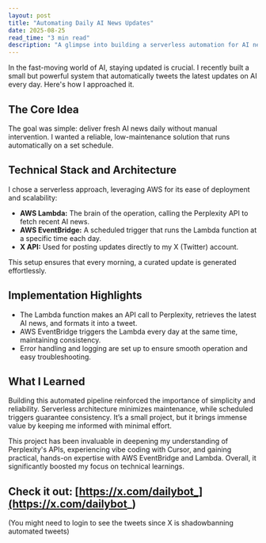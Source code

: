 ```yaml
---
layout: post
title: "Automating Daily AI News Updates"
date: 2025-08-25
read_time: "3 min read"
description: "A glimpse into building a serverless automation for AI news tweeting"
---
```


In the fast-moving world of AI, staying updated is crucial. I recently built a small but powerful system that automatically tweets the latest updates on AI every day. Here's how I approached it.

## The Core Idea

The goal was simple: deliver fresh AI news daily without manual intervention. I wanted a reliable, low-maintenance solution that runs automatically on a set schedule.

## Technical Stack and Architecture

I chose a serverless approach, leveraging AWS for its ease of deployment and scalability:

- **AWS Lambda:** The brain of the operation, calling the Perplexity API to fetch recent AI news.
- **AWS EventBridge:** A scheduled trigger that runs the Lambda function at a specific time each day.
- **X API:** Used for posting updates directly to my X (Twitter) account.

This setup ensures that every morning, a curated update is generated effortlessly.

## Implementation Highlights

- The Lambda function makes an API call to Perplexity, retrieves the latest AI news, and formats it into a tweet.
- AWS EventBridge triggers the Lambda every day at the same time, maintaining consistency.
- Error handling and logging are set up to ensure smooth operation and easy troubleshooting.

## What I Learned

Building this automated pipeline reinforced the importance of simplicity and reliability. Serverless architecture minimizes maintenance, while scheduled triggers guarantee consistency. It’s a small project, but it brings immense value by keeping me informed with minimal effort.

This project has been invaluable in deepening my understanding of Perplexity's APIs, experiencing vibe coding with Cursor, and gaining practical, hands-on expertise with AWS EventBridge and Lambda. Overall, it significantly boosted my focus on technical learnings.

## Check it out: [https://x.com/dailybot_](https://x.com/dailybot_)  
(You might need to login to see the tweets since X is shadowbanning automated tweets)
